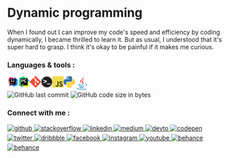 # Dynamic programming
When I found out I can improve my code's speed and efficiency by coding dynamically, I became thrilled to learn it. But as usual, I understood that it's super hard to grasp.
I think it's okay to be painful if it makes me curious.
<br/>
### Languages & tools :
[<img align="left" alt="Intellij" width="26px" src="https://github.com/AbhilashTUofficial/AbhilashTuofficial/blob/main/logos/tools/intellij.png">][java]
[<img align="left" alt="Pycharm" width="26px" src="https://github.com/AbhilashTUofficial/AbhilashTuofficial/blob/main/logos/tools/pycharm.png">][python]

[<img align="left" alt="Git" width="26px" src="https://github.com/AbhilashTUofficial/AbhilashTuofficial/blob/main/logos/tools/git.png">][github]
[<img align="left" alt="Terminal" width="26px" src="https://raw.githubusercontent.com/github/explore/80688e429a7d4ef2fca1e82350fe8e3517d3494d/topics/terminal/terminal.png">][github]
[<img align="left" alt="JavaScript" width="26px" src="https://raw.githubusercontent.com/github/explore/80688e429a7d4ef2fca1e82350fe8e3517d3494d/topics/javascript/javascript.png">][js]
[<img align="left" alt="python" width="26px" src="https://github.com/AbhilashTUofficial/AbhilashTuofficial/blob/main/logos/tools/python.png">][python]
[<img align="left" alt="Java" width="32px" src="https://github.com/AbhilashTUofficial/AbhilashTuofficial/blob/main/logos/tools/java.png">][java]
<br/><br/>
![GitHub last commit](https://img.shields.io/github/last-commit/AbhilashTUofficial/Dynamic-programming?color=blue&label=Last%20Commit%3A&style=for-the-badge)
![GitHub code size in bytes](https://img.shields.io/github/languages/code-size/AbhilashTUofficial/Dynamic-programming?label=Repo%20Size%3A&style=for-the-badge)
### Connect with me :  
<a href="https://github.com/AbhilashTUofficial" target="_blank">
<img src=https://img.shields.io/badge/github-%2324292e.svg?&style=for-the-badge&logo=github&logoColor=white alt=github style="margin-bottom: 5px;" />
</a>
<a href="https://stackoverflow.com/story/abhilash-tu" target="_blank">
<img src=https://img.shields.io/badge/stackoverflow-%23F28032.svg?&style=for-the-badge&logo=stackoverflow&logoColor=white alt=stackoverflow style="margin-bottom: 5px;" />
</a>
<a href="https://www.linkedin.com/in/abhilash-tu-160630190/" target="_blank">
<img src=https://img.shields.io/badge/linkedin-%231E77B5.svg?&style=for-the-badge&logo=linkedin&logoColor=white alt=linkedin style="margin-bottom: 5px;" />
</a>
<a href="https://medium.com/@abhilash-tu" target="_blank">
<img src=https://img.shields.io/badge/medium-%23292929.svg?&style=for-the-badge&logo=medium&logoColor=white alt=medium style="margin-bottom: 5px;" />
</a>
<a href="https://dev.to/abhilashtuofficial" target="_blank">
<img src=https://img.shields.io/badge/dev.to-%2308090A.svg?&style=for-the-badge&logo=dev.to&logoColor=white alt=devto style="margin-bottom: 5px;" />
</a>
<a href="https://codepen.io/abhilash_tu" target="_blank">
<img src=https://img.shields.io/badge/codepen-%23131417.svg?&style=for-the-badge&logo=codepen&logoColor=white alt=codepen style="margin-bottom: 5px;" />
</a>
<a href="https://twitter.com/Abhilash_TU" target="_blank">
<img src=https://img.shields.io/badge/twitter-%2300acee.svg?&style=for-the-badge&logo=twitter&logoColor=white alt=twitter style="margin-bottom: 5px;" />
</a>
<a href="https://dribbble.com/Abhilash_Tu" target="_blank">
<img src=https://img.shields.io/badge/dribbble-%23E45285.svg?&style=for-the-badge&logo=dribbble&logoColor=white alt=dribbble style="margin-bottom: 5px;" />
</a>
<a href="https://www.facebook.com/Abhilashtuofficial" target="_blank">
<img src=https://img.shields.io/badge/facebook-%232E87FB.svg?&style=for-the-badge&logo=facebook&logoColor=white alt=facebook style="margin-bottom: 5px;" />
</a>
<a href="https://www.instagram.com/abhilash_tu/" target="_blank">
<img src=https://img.shields.io/badge/instagram-%23000000.svg?&style=for-the-badge&logo=instagram&logoColor=white alt=instagram style="margin-bottom: 5px;" />
</a>
<a href="https://www.youtube.com/channel/UC8iP2LKB-V1g2jMTbe6Pb4Q" target="_blank">
<img src=https://img.shields.io/badge/youtube-%23EE4831.svg?&style=for-the-badge&logo=youtube&logoColor=white alt=youtube style="margin-bottom: 5px;" />
</a>
<a href="https://www.behance.net/abhilashstorm" target="_blank">
<img src=https://img.shields.io/badge/behance-%23191919.svg?&style=for-the-badge&logo=behance&logoColor=white alt=behance style="margin-bottom: 5px;" />
</a>   
<a href="https://discord.com/" target="_blank">
<img src=https://img.shields.io/badge/discord-%23191919.svg?&style=for-the-badge&logo=discord&logoColor=white alt=behance style="margin-bottom: 5px;" />
</a>   
<br/>

[website]: https://abhilashtuofficial.github.io/
[youtube]: https://www.youtube.com/channel/UC8iP2LKB-V1g2jMTbe6Pb4Q
[instagram]: https://www.instagram.com/abhilash_tu/
[linkdein]: https://www.linkedin.com/in/abhilash-tu-160630190/
[vscode]: https://code.visualstudio.com/
[github]: https://github.com/AbhilashTUofficial
[web]: https://github.com/AbhilashTUofficial/Web-development
[js]: https://github.com/AbhilashTUofficial/JavaScript-programming
[python]: https://github.com/AbhilashTUofficial/Python-programming
[dart]: https://github.com/AbhilashTUofficial/CloneApps
[c/c++]: https://github.com/AbhilashTUofficial/Cpp-programming
[flutter]: https://github.com/AbhilashTUofficial/CloneApps
[java]: https://github.com/AbhilashTUofficial/java-programming
[android]: https://github.com/AbhilashTUofficial/CloneApps
[behance]: https://www.behance.net/abhilashstorm

